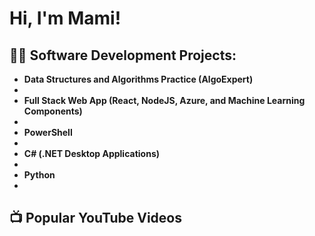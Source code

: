 <h1>Hi, I'm Mami! <br/> </h1>

<h2>👨‍💻 Software Development Projects:</h2>

- <b>Data Structures and Algorithms Practice (AlgoExpert)</b>
 -
- <b>Full Stack Web App (React, NodeJS, Azure, and Machine Learning Components)</b>
 -
- <b>PowerShell</b> 
 -
- <b>C# (.NET Desktop Applications)</b>
 -
- <b>Python</b>
 -

<h2>📺 Popular YouTube Videos</h2>

<!--
**joshmadakor1/joshmadakor1** is a ✨ _special_ ✨ repository because its `README.md` (this file) appears on your GitHub profile.

Here are some ideas to get you started:

- 🔭 I’m currently working on ...
- 🌱 I’m currently learning ...
- 👯 I’m looking to collaborate on ...
- 🤔 I’m looking for help with ...
- 💬 Ask me about ...
- 📫 How to reach me: ...
- 😄 Pronouns: ...
- ⚡ Fun fact: ...
-->
